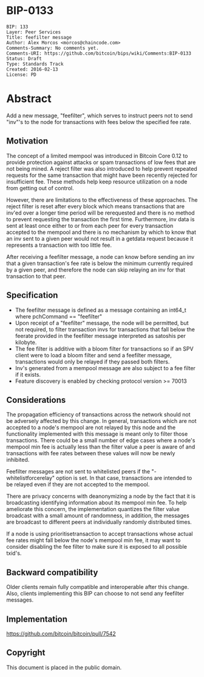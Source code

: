 # BIP-0133

    BIP: 133
    Layer: Peer Services
    Title: feefilter message
    Author: Alex Morcos <morcos@chaincode.com>
    Comments-Summary: No comments yet.
    Comments-URI: https://github.com/bitcoin/bips/wiki/Comments:BIP-0133
    Status: Draft
    Type: Standards Track
    Created: 2016-02-13
    License: PD

# Abstract

Add a new message, "feefilter", which serves to instruct peers not to send "inv"'s to the node for transactions with fees below the specified fee rate.

## Motivation

The concept of a limited mempool was introduced in Bitcoin Core 0.12 to provide protection against attacks or spam transactions of low fees that are not being mined. A reject filter was also introduced to help prevent repeated requests for the same transaction that might have been recently rejected for insufficient fee. These methods help keep resource utilization on a node from getting out of control.

However, there are limitations to the effectiveness of these approaches.  The reject filter is reset after every block which means transactions that are inv'ed over a longer time period will be rerequested and there is no method to prevent requesting the transaction the first time.  Furthermore, inv data is sent at least once either to or from each peer for every transaction accepted to the mempool and there is no mechanism by which to know that an inv sent to a given peer would not result in a getdata request because it represents a transaction with too little fee.

After receiving a feefilter message, a node can know before sending an inv that a given transaction's fee rate is below the minimum currently required by a given peer, and therefore the node can skip relaying an inv for that transaction to that peer.

## Specification

- The feefilter message is defined as a message containing an int64_t where pchCommand == "feefilter"
- Upon receipt of a "feefilter" message, the node will be permitted, but not required, to filter transaction invs for transactions that fall below the feerate provided in the feefilter message interpreted as satoshis per kilobyte.
- The fee filter is additive with a bloom filter for transactions so if an SPV client were to load a bloom filter and send a feefilter message, transactions would only be relayed if they passed both filters.
- Inv's generated from a mempool message are also subject to a fee filter if it exists.
- Feature discovery is enabled by checking protocol version >= 70013

## Considerations
The propagation efficiency of transactions across the network should not be adversely affected by this change. In general, transactions which are not accepted to a node's mempool are not relayed by this node and the functionality implemented with this message is meant only to filter those transactions. There could be a small number of edge cases where a node's mempool min fee is actually less than the filter value a peer is aware of and transactions with fee rates between these values will now be newly inhibited.

Feefilter messages are not sent to whitelisted peers if the "-whitelistforcerelay" option is set. In that case, transactions are intended to be relayed even if they are not accepted to the mempool.

There are privacy concerns with deanonymizing a node by the fact that it is broadcasting identifying information about its mempool min fee. To help ameliorate this concern, the implementation quantizes the filter value broadcast with a small amount of randomness, in addition, the messages are broadcast to different peers at individually randomly distributed times.

If a node is using prioritisetransaction to accept transactions whose actual fee rates might fall below the node's mempool min fee, it may want to consider disabling the fee filter to make sure it is exposed to all possible txid's.

## Backward compatibility

Older clients remain fully compatible and interoperable after this change. Also, clients implementing this BIP can choose to not send any feefilter messages.

## Implementation

https://github.com/bitcoin/bitcoin/pull/7542

## Copyright
This document is placed in the public domain.